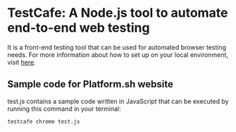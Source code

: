 # TestCafe: A Node.js tool to automate end-to-end web testing
It is a front-end testing tool that can be used for automated browser testing needs.
For more information about how to set up on your local environment, visit [here](https://github.com/DevExpress/testcafe).

## Sample code for Platform.sh website
test.js contains a sample code written in JavaScript that can be executed by running this command in your terminal:
```
testcafe chrome test.js
```

